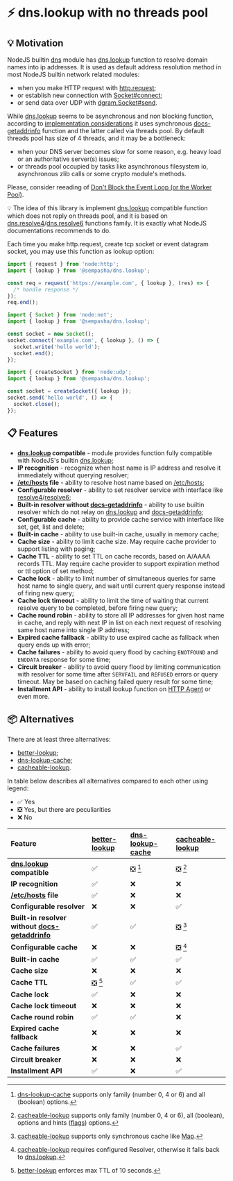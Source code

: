 # ⚡ dns.lookup with no threads pool

## 💡 Motivation

NodeJS builtin [dns][docs-dns] module has [dns.lookup][docs-dns-lookup] function to resolve domain names into ip addresses.
It is used as default address resolution method in most NodeJS builtin network related modules:

- when you make HTTP request with [http.request][docs-http-request];
- or establish new connection with [Socket#connect][docs-net-socket-connect];
- or send data over UDP with [dgram.Socket#send][docs-dgram-socket-send].

While [dns.lookup][docs-dns-lookup] seems to be asynchronous and non blocking function,
according to [implementation considerations][docs-dns-lookup-implementation] it uses synchronous
[docs-getaddrinfo][docs-getaddrinfo] function and the latter called via threads pool.
By default threads pool has size of 4 threads, and it may be a bottleneck:

- when your DNS server becomes slow for some reason, e.g. heavy load or an authoritative server(s) issues;
- or threads pool occupied by tasks like asynchronous filesystem io, asynchronous zlib calls or some crypto module's methods.

Please, consider reeading of [Don't Block the Event Loop (or the Worker Pool)][docs-block-working-pool].

💡 The idea of this library is implement [dns.lookup][docs-dns-lookup] compatible function
which does not reply on threads pool, and it is based on [dns.resolve4][docs-dns-resolve4]/[dns.resolve6][docs-dns-resolve6] functions family.
It is exactly what NodeJS documentations recommends to do.

Each time you make http.request, create tcp socket or event datagram socket, you may use this function as lookup option:

```ts
import { request } from 'node:http';
import { lookup } from '@sempasha/dns.lookup';

const req = request('https://example.com', { lookup }, (res) => {
  /* handle response */
});
req.end();
```

```ts
import { Socket } from 'node:net';
import { lookup } from '@sempasha/dns.lookup';

const socket = new Socket();
socket.connect('example.com', { lookup }, () => {
  socket.write('hello world');
  socket.end();
});
```

```ts
import { createSocket } from 'node:udp';
import { lookup } from '@sempasha/dns.lookup';

const socket = createSocket({ lookup });
socket.send('hello world', () => {
  socket.close();
});
```

## 📋 Features

* **[dns.lookup][docs-dns-lookup] compatible** - module provides function fully compatible with NodeJS's builtin [dns.lookup][docs-dns-lookup];
* **IP recognition** - recognize when host name is IP address and resolve it immediately without querying resolver;
* **[/etc/hosts][docs-etc-hosts] file** - ability to resolve host name based on [/etc/hosts][docs-etc-hosts];
* **Configurable resolver** - ability to set resolver service with interface like [resolve4][docs-dns-resolve4]/[resolve6][docs-dns-resolve6];
* **Built-in resolver without [docs-getaddrinfo][docs-getaddrinfo]** - ability to use builtin resolver which do not relay on [dns.lookup][docs-dns-lookup] and [docs-getaddrinfo][docs-getaddrinfo];
* **Configurable cache** - ability to provide cache service with interface like set, get, list and delete;
* **Built-in cache** - ability to use built-in cache, usually in memory cache;
* **Cache size** - ability to limit cache size. May require cache provider to support listing with paging;
* **Cache TTL** - ability to set TTL on cache records, based on A/AAAA records TTL. May require cache provider to support expiration method or ttl option of set method;
* **Cache lock** - ability to limit number of simultaneous queries for same host name to single query, and wait until current query response instead of firing new query;
* **Cache lock timeout** - ability to limit the time of waiting that current resolve query to be completed, before firing new query;
* **Cache round robin** - ability to store all IP addresses for given host name in cache, and reply with next IP in list on each next request of resolving same host name into single IP address;
* **Expired cache fallback** - ability to use expired cache as fallback when query ends up with error;
* **Cache failures** - ability to avoid query flood by caching `ENOTFOUND` and `ENODATA` response for some time;
* **Circuit breaker** - ability to avoid query flood by limiting communication with resolver for some time after `SERVFAIL` and `REFUSED` errors  or query timeout. May be based on caching failed query result for some time;
* **Installment API** - ability to install lookup function on [HTTP Agent](https://nodejs.org/api/http.html#class-httpagent) or even more.

## 📦 Alternatives

There are at least three alternatives:

* [better-lookup][package-better-lookup];
* [dns-lookup-cache][package-dns-lookup-cache];
* [cacheable-lookup][package-cacheable-lookup].

In table below describes all alternatives compared to each other using legend:

* ✅ Yes
* ❎ Yes, but there are peculiarities
* ❌ No

| Feature | [better-lookup][package-better-lookup] | [dns-lookup-cache][package-dns-lookup-cache] | [cacheable-lookup][package-cacheable-lookup] |
|:--|:--|:--|:--|
| **[dns.lookup][docs-dns-lookup] compatible** | ✅ | ❎ [^1] | ❎ [^2] |
| **IP recognition** | ✅ | ❌ | ❌ |
| **[/etc/hosts][docs-etc-hosts] file** | ✅ | ❌ | ❌ |
| **Configurable resolver** | ❌ | ❌ | ✅ |
| **Built-in resolver without [docs-getaddrinfo][docs-getaddrinfo]** | ✅ | ✅ | ❎ [^3] |
| **Configurable cache** | ❌ | ❌ | ❎ [^4] |
| **Built-in cache** | ✅ | ✅ | ✅ |
| **Cache size** | ❌ | ❌ | ❌ |
| **Cache TTL** | ❎ [^5] | ✅ | ✅ |
| **Cache lock** | ✅ | ❌ | ❌ |
| **Cache lock timeout** | ❌ | ❌ | ❌ |
| **Cache round robin** | ✅ | ✅ | ❌ |
| **Expired cache fallback** | ❌ | ❌ | ❌ |
| **Cache failures** | ❌ | ❌ | ✅ |
| **Circuit breaker** | ❌ | ❌ | ❌ |
| **Installment API** | ✅ | ❌ | ✅ |

[^1]: [dns-lookup-cache][package-dns-lookup-cache] supports only family (number 0, 4 or 6) and all (boolean) options.
[^2]: [cacheable-lookup][package-cacheable-lookup] supports only family (number 0, 4 or 6), all (boolean),  options and hints ([flags][docs-dns-flags]) options.
[^3]: [cacheable-lookup][package-cacheable-lookup] supports only synchronous cache like [Map][docs-ecma-map].
[^4]: [cacheable-lookup][package-cacheable-lookup] requires configured Resolver, otherwise it falls back to [dns.lookup][docs-dns-lookup].
[^5]: [better-lookup][package-better-lookup] enforces max TTL of 10 seconds.

<!--- links -->

[docs-block-working-pool]: https://nodejs.org/en/learn/asynchronous-work/dont-block-the-event-loop#what-code-runs-on-the-worker-pool '🐢 NodeJS blog: Don\'t Block the Event Loop (or the Worker Pool)'
[docs-dgram-socket-send]: https://nodejs.org/api/dgram.html#socketsendmsg-offset-length-port-address-callback '🐢 NodeJS dgram.Socket#send'
[docs-dns]: https://nodejs.org/api/dns.html '🐢 NodeJS dns module'
[docs-dns-flags]: (https://nodejs.org/api/dns.html#supported-getaddrinfo-flags) '🐢 NodeJS getaddrinfo flags'
[docs-dns-lookup]: https://nodejs.org/api/dns.html#dnslookuphostname-options-callback '🐢 NodeJS dns.lookup'
[docs-dns-lookup-implementation]: https://nodejs.org/api/dns.html#dnslookup '🐢 NodeJS dns.lookup implementation considerations'
[docs-dns-resolve4]: https://nodejs.org/api/dns.html#dnsresolve4hostname-options-callback '🐢 NodeJS dns.resolve4'
[docs-dns-resolve6]: https://nodejs.org/api/dns.html#dnsresolve6hostname-options-callback '🐢 NodeJS dns.resolve6'
[docs-ecma-map]: https://developer.mozilla.org/en-US/docs/Web/JavaScript/Reference/Global_Objects/Map '📖 Map'
[docs-etc-hosts]: https://www.man7.org/linux/man-pages/man5/hosts.5.html '🐧 Linux manual page — /etc/hosts(5)'
[docs-getaddrinfo]: https://www.man7.org/linux/man-pages/man3/getaddrinfo.3.html '🐧 Linux manual page — getaddrinfo(3)'
[docs-http-request]: https://nodejs.org/api/http.html#httprequestoptions-callback '🐢 NodeJS http.requsst'
[docs-net-socket-connect]: https://nodejs.org/api/net.html#socketconnectoptions-connectlistener '🐢 NodeJS net.Socket#connect'
[package-better-lookup]: https://github.com/ayonli/better-lookup '📦 better-lookup library'
[package-cacheable-lookup]: https://github.com/szmarczak/cacheable-lookup '📦 cacheable-lookup library'
[package-dns-lookup-cache]: https://github.com/LCMApps/dns-lookup-cache '📦 dns-lookup-cache library'
